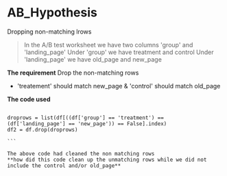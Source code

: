 # AB_Hypothesis
Dropping non-matching lrows


> In the A/B test worksheet we have two columns 'group' and 'landing_page'
> Under 'group' we have treatment and control
> Under 'landing_page' we have old_page and new_page

**The requirement**
Drop the non-matching rows 
- 'treatement' should match new_page & 'control' should match old_page

**The code used**

````

droprows = list(df[((df['group'] == 'treatment') == (df['landing_page'] == 'new_page')) == False].index)
df2 = df.drop(droprows)

```

The above code had cleaned the non matching rows
**how did this code clean up the unmatching rows while we did not include the control and/or old_page**




